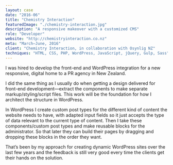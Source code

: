 ```yaml
---
layout: case
date: "2016-06"
title: "Chemistry Interaction"
featuredImage: "./chemistry-interaction.jpg"
description: "A responsive makeover with a customized CMS"
role: "Developer"
website: "http://chemistryinteraction.co.nz"
meta: "March–June, 2016"
client: "Chemistry Interaction, in collaboration with Osynlig NZ"
techniques: "HTML, CSS, PHP, WordPress, JavaScript, jQuery, Gulp, Sass"
---
```


I was hired to develop the front-end and WordPress integration for a new responsive, digital home to a PR agency in New Zealand.

I did the same thing as I usually do when getting a design delivered for front-end development—extract the components to make separate markup/styling/script files. This work will be the foundation for how I architect the structure in WordPress.

In WordPress I create custom post types for the different kind of content the website needs to have, with adapted input fields so it just accepts the type of data relevant to the current type of content. Then I take these components/custom post types and make reusable blocks for the administrator. So that later they can build their pages by dragging and dropping these blocks in the order they want.

That’s been by my approach for creating dynamic WordPress sites over the last few years and the feedback is still very good every time the clients get their hands on the solution.
